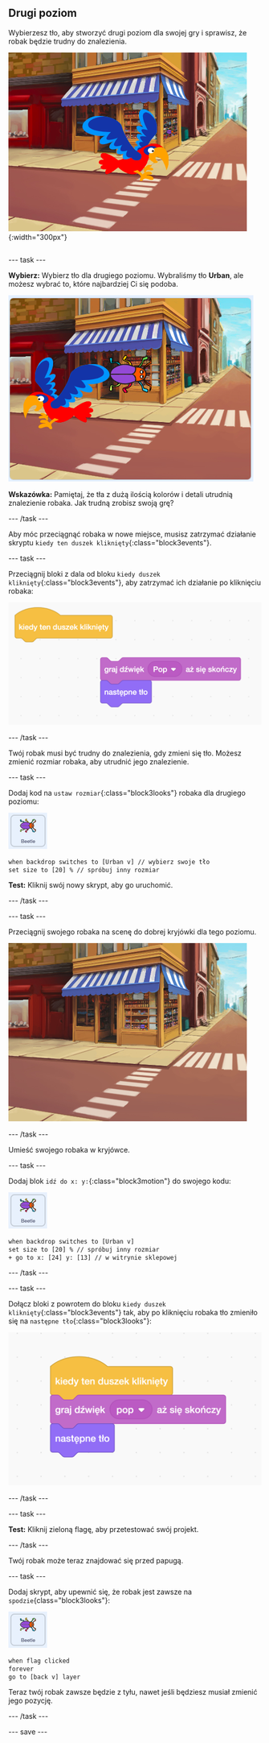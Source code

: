 ## Drugi poziom

<div style="display: flex; flex-wrap: wrap">
<div style="flex-basis: 200px; flex-grow: 1; margin-right: 15px;">
Wybierzesz tło, aby stworzyć drugi poziom dla swojej gry i sprawisz, że robak będzie trudny do znalezienia. 
</div>
<div>

![Scena uliczna z ukrytym robakiem.](images/second-level.png){:width="300px"}

</div>
</div>

--- task ---

**Wybierz:** Wybierz tło dla drugiego poziomu. Wybraliśmy tło **Urban**, ale możesz wybrać to, które najbardziej Ci się podoba.

![](images/insert-urban-backdrop.png)

**Wskazówka:** Pamiętaj, że tła z dużą ilością kolorów i detali utrudnią znalezienie robaka. Jak trudną zrobisz swoją grę?

--- /task ---

Aby móc przeciągnąć robaka w nowe miejsce, musisz zatrzymać działanie skryptu `kiedy ten duszek kliknięty`{:class="block3events"}.

--- task ---

Przeciągnij bloki z dala od bloku `kiedy duszek kliknięty`{:class="block3events"}, aby zatrzymać ich działanie po kliknięciu robaka:

![](images/breaking-script.png)

--- /task ---

Twój robak musi być trudny do znalezienia, gdy zmieni się tło. Możesz zmienić rozmiar robaka, aby utrudnić jego znalezienie.

--- task ---

Dodaj kod na `ustaw rozmiar`{:class="block3looks"} robaka dla drugiego poziomu:

![Duszek robaka.](images/bug-sprite.png)

```blocks3
when backdrop switches to [Urban v] // wybierz swoje tło
set size to [20] % // spróbuj inny rozmiar 
```

**Test:** Kliknij swój nowy skrypt, aby go uruchomić.

--- /task ---

--- task ---

Przeciągnij swojego robaka na scenę do dobrej kryjówki dla tego poziomu.

![Duszek ukryty w witrynie sklepowej na środku tła.](images/hidden-urban-backdrop.png)

--- /task ---

Umieść swojego robaka w kryjówce.

--- task ---

Dodaj blok `idź do x: y:`{:class="block3motion"} do swojego kodu:

![Duszek robaka.](images/bug-sprite.png)

```blocks3
when backdrop switches to [Urban v]
set size to [20] % // spróbuj inny rozmiar 
+ go to x: [24] y: [13] // w witrynie sklepowej
```

--- /task ---

--- task ---

Dołącz bloki z powrotem do bloku `kiedy duszek kliknięty`{:class="block3events"} tak, aby po kliknięciu robaka tło zmieniło się na `następne tło`{:class="block3looks"}:

![](images/fixed-script.png)

--- /task ---

--- task ---

**Test:** Kliknij zieloną flagę, aby przetestować swój projekt.

--- /task ---

Twój robak może teraz znajdować się przed papugą.

--- task ---

Dodaj skrypt, aby upewnić się, że robak jest zawsze na `spodzie`{class="block3looks"}:

![Duszek robaka.](images/bug-sprite.png)

```blocks3
when flag clicked
forever
go to [back v] layer
```

Teraz twój robak zawsze będzie z tyłu, nawet jeśli będziesz musiał zmienić jego pozycję.

--- /task ---

--- save ---
